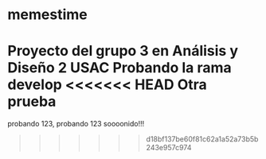 # memestime
Proyecto del grupo 3 en Análisis y Diseño 2 USAC
Probando la rama develop
<<<<<<< HEAD
Otra prueba
=======
probando 123, probando 123 soooonido!!!
>>>>>>> d18bf137be60f81c62a1a52a73b5b243e957c974
